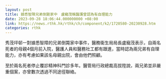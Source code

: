 ```yaml
---
layout: post
title: 據悉智障兄弟倒斃家中　盧寵茂稱醫護曾認為有自理能力
date: 2023-09-28 18:06:44.000000000 +08:00
link: https://news.rthk.hk/rthk/ch/component/k2/1720580-20230928.htm
categories: rthk
---
```


秀茂坪邨一對據悉智障的兄弟倒斃家中事件，醫務衞生局局長盧寵茂表示，自兩名死者的母親4個月前入院，醫護人員和醫務社工都有跟進，當時認為兩兄弟有自理能力，亦有考慮如果該名母親出院，會由他們照顧。

至於兩名死者停止覆診精神科門診多年。醫管局行政總裁高拔陞說，兩兄弟並非嚴重個案，亦曾數次透過不同途徑聯絡。
